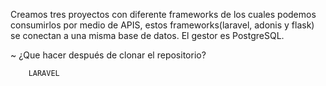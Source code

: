 Creamos tres proyectos con diferente frameworks de los cuales podemos consumirlos por medio de APIS, estos frameworks(laravel, adonis y flask) se conectan a una misma base de datos. El gestor es PostgreSQL.

~ ¿Que hacer después de clonar el repositorio?

		LARAVEL

